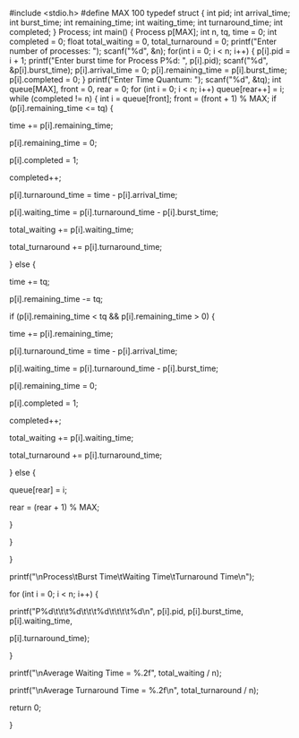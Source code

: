 #include <stdio.h>
#define MAX 100
typedef struct {
 int pid;
 int arrival_time;
 int burst_time;
 int remaining_time;
 int waiting_time;
 int turnaround_time;
 int completed;
} Process;
int main() {
 Process p[MAX];
 int n, tq, time = 0;
 int completed = 0;
 float total_waiting = 0, total_turnaround = 0;
 printf("Enter number of processes: ");
 scanf("%d", &n);
 for(int i = 0; i < n; i++) {
 p[i].pid = i + 1;
 printf("Enter burst time for Process P%d: ", p[i].pid);
 scanf("%d", &p[i].burst_time);
 p[i].arrival_time = 0; 
 p[i].remaining_time = p[i].burst_time;
 p[i].completed = 0;
 }
 printf("Enter Time Quantum: ");
 scanf("%d", &tq);
 int queue[MAX], front = 0, rear = 0;
 for (int i = 0; i < n; i++) queue[rear++] = i;
 while (completed != n) {
 int i = queue[front];
 front = (front + 1) % MAX;
 if (p[i].remaining_time <= tq) {

 time += p[i].remaining_time;

 p[i].remaining_time = 0;

 p[i].completed = 1;

 completed++;

 p[i].turnaround_time = time - p[i].arrival_time;

 p[i].waiting_time = p[i].turnaround_time - p[i].burst_time;

 total_waiting += p[i].waiting_time;

 total_turnaround += p[i].turnaround_time;

 } else {

 time += tq;

 p[i].remaining_time -= tq;

 if (p[i].remaining_time < tq && p[i].remaining_time > 0) {

 time += p[i].remaining_time;

 p[i].turnaround_time = time - p[i].arrival_time;

 p[i].waiting_time = p[i].turnaround_time - p[i].burst_time;

 p[i].remaining_time = 0;

 p[i].completed = 1;

 completed++;

 total_waiting += p[i].waiting_time;

 total_turnaround += p[i].turnaround_time;

 } else {

 queue[rear] = i;

 rear = (rear + 1) % MAX;

 }

 }

 }

 printf("\nProcess\tBurst Time\tWaiting Time\tTurnaround Time\n");

 for (int i = 0; i < n; i++) {

 printf("P%d\t\t\t%d\t\t\t%d\t\t\t\t%d\n", p[i].pid, p[i].burst_time, p[i].waiting_time, 

p[i].turnaround_time);

 }

 printf("\nAverage Waiting Time = %.2f", total_waiting / n);

 printf("\nAverage Turnaround Time = %.2f\n", total_turnaround / n);

 return 0;

}

